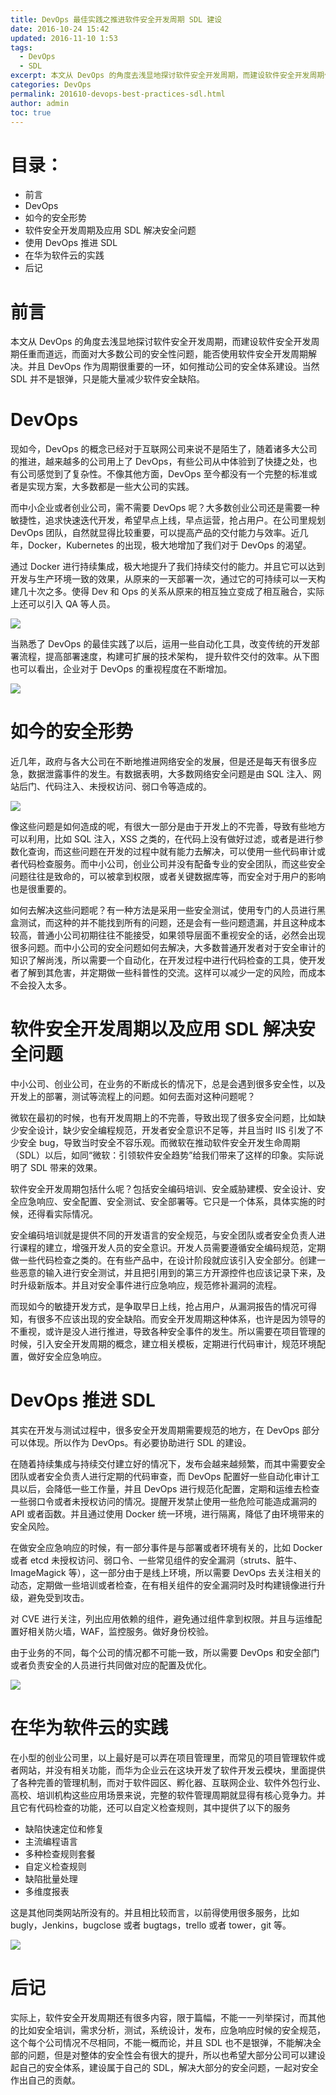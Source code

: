 ```yaml
---
title: DevOps 最佳实践之推进软件安全开发周期 SDL 建设
date: 2016-10-24 15:42
updated: 2016-11-10 1:53
tags: 
  - DevOps
  - SDL
excerpt: 本文从 DevOps 的角度去浅显地探讨软件安全开发周期，而建设软件安全开发周期任重而道远，而面对大多数公司的安全性问题，能否使用软件安全开发周期解决。并且 DevOps 作为周期很重要的一环，如何推动公司的安全体系建设。当然 SDL 并不是银弹，只是能大量减少软件安全缺陷。
categories: DevOps
permalink: 201610-devops-best-practices-sdl.html
author: admin
toc: true
---
```


# 目录：

+ 前言
+ DevOps
+ 如今的安全形势
+ 软件安全开发周期及应用 SDL 解决安全问题
+ 使用 DevOps 推进 SDL
+ 在华为软件云的实践
+ 后记

# 前言

本文从 DevOps 的角度去浅显地探讨软件安全开发周期，而建设软件安全开发周期任重而道远，而面对大多数公司的安全性问题，能否使用软件安全开发周期解决。并且 DevOps 作为周期很重要的一环，如何推动公司的安全体系建设。当然 SDL 并不是银弹，只是能大量减少软件安全缺陷。

# DevOps

现如今，DevOps 的概念已经对于互联网公司来说不是陌生了，随着诸多大公司的推进，越来越多的公司用上了 DevOps，有些公司从中体验到了快捷之处，也有公司感觉到了复杂性。不像其他方面，DevOps 至今都没有一个完整的标准或者是实现方案，大多数都是一些大公司的实践。

而中小企业或者创业公司，需不需要 DevOps 呢？大多数创业公司还是需要一种敏捷性，追求快速迭代开发，希望早点上线，早点运营，抢占用户。在公司里规划 DevOps 团队，自然就显得比较重要，可以提高产品的交付能力与效率。近几年，Docker，Kubernetes 的出现，极大地增加了我们对于 DevOps 的渴望。

通过 Docker 进行持续集成，极大地提升了我们持续交付的能力。并且它可以达到开发与生产环境一致的效果，从原来的一天部署一次，通过它的可持续可以一天构建几十次之多。使得 Dev 和 Ops 的关系从原来的相互独立变成了相互融合，实际上还可以引入 QA 等人员。

<img src="https://dubuqingfeng.oss-cn-hongkong.aliyuncs.com/blog/tech/blog201610-devops-best-practices-sdl-1.png" class="responsive-img">

当熟悉了 DevOps 的最佳实践了以后，运用一些自动化工具，改变传统的开发部署流程，提高部署速度，构建可扩展的技术架构，
提升软件交付的效率。从下图也可以看出，企业对于 DevOps 的重视程度在不断增加。

<img src="https://dubuqingfeng.oss-cn-hongkong.aliyuncs.com/blog/tech/blog201610-devops-best-practices-sdl-2.png" class="responsive-img">

# 如今的安全形势

近几年，政府与各大公司在不断地推进网络安全的发展，但是还是每天有很多应急，数据泄露事件的发生。有数据表明，大多数网络安全问题是由 SQL 注入、网站后门、代码注入、未授权访问、弱口令等造成的。

<img src="https://dubuqingfeng.oss-cn-hongkong.aliyuncs.com/blog/tech/blog201610-devops-best-practices-sdl-3.png" class="responsive-img">

像这些问题是如何造成的呢，有很大一部分是由于开发上的不完善，导致有些地方可以利用，比如 SQL 注入，XSS 之类的，在代码上没有做好过滤，或者是进行参数化查询，而这些问题在开发的过程中就有能力去解决，可以使用一些代码审计或者代码检查服务。而中小公司，创业公司并没有配备专业的安全团队，而这些安全问题往往是致命的，可以被拿到权限，或者关键数据库等，而安全对于用户的影响也是很重要的。

如何去解决这些问题呢？有一种方法是采用一些安全测试，使用专门的人员进行黑盒测试，而这种的并不能找到所有的问题，还是会有一些问题遗漏，并且这种成本较高，普通小公司初期往往不能接受，如果领导层面不重视安全的话，必然会出现很多问题。而中小公司的安全问题如何去解决，大多数普通开发者对于安全审计的知识了解尚浅，所以需要一个自动化，在开发过程中进行代码检查的工具，使开发者了解到其危害，并定期做一些科普性的交流。这样可以减少一定的风险，而成本不会投入太多。

# 软件安全开发周期以及应用 SDL 解决安全问题

中小公司、创业公司，在业务的不断成长的情况下，总是会遇到很多安全性，以及开发上的部署，测试等流程上的问题。如何去面对这种问题呢？

微软在最初的时候，也有开发周期上的不完善，导致出现了很多安全问题，比如缺少安全设计，缺少安全编程规范，开发者安全意识不足等，并且当时 IIS 引发了不少安全 bug，导致当时安全不容乐观。而微软在推动软件安全开发生命周期（SDL）以后，如同“微软：引领软件安全趋势”给我们带来了这样的印象。实际说明了 SDL 带来的效果。

软件安全开发周期包括什么呢？包括安全编码培训、安全威胁建模、安全设计、安全应急响应、安全配置、安全测试、安全部署等。它只是一个体系，具体实施的时候，还得看实际情况。

安全编码培训就是提供不同的开发语言的安全规范，与安全团队或者安全负责人进行课程的建立，增强开发人员的安全意识。开发人员需要遵循安全编码规范，定期做一些代码检查之类的。在有些产品中，在设计阶段就应该引入安全部分。创建一些恶意的输入进行安全测试，并且把引用到的第三方开源控件也应该记录下来，及时升级新版本。并且对安全事件进行应急响应，规范修补漏洞的流程。

而现如今的敏捷开发方式，是争取早日上线，抢占用户，从漏洞报告的情况可得知，有很多不应该出现的安全缺陷。而安全开发周期这种体系，也许是因为领导的不重视，或许是没人进行推进，导致各种安全事件的发生。所以需要在项目管理的时候，引入安全开发周期的概念，建立相关模板，定期进行代码审计，规范环境配置，做好安全应急响应。

# DevOps 推进 SDL

其实在开发与测试过程中，很多安全开发周期需要规范的地方，在 DevOps 部分可以体现。所以作为 DevOps。有必要协助进行 SDL 的建设。

在随着持续集成与持续交付建立好的情况下，发布会越来越频繁，而其中需要安全团队或者安全负责人进行定期的代码审查，而 DevOps 配置好一些自动化审计工具以后，会降低一些工作量，并且 DevOps 进行规范化配置，定期和运维去检查一些弱口令或者未授权访问的情况。提醒开发禁止使用一些危险可能造成漏洞的 API 或者函数。并且通过使用 Docker 统一环境，进行隔离，降低了由环境带来的安全风险。

在做安全应急响应的时候，有一部分事件是与部署或者环境有关的，比如 Docker 或者 etcd 未授权访问、弱口令、一些常见组件的安全漏洞（struts、脏牛、ImageMagick 等），这一部分由于是线上环境，所以需要 DevOps 去关注相关的动态，定期做一些培训或者检查，在有相关组件的安全漏洞时及时构建镜像进行升级，避免受到攻击。

对 CVE 进行关注，列出应用依赖的组件，避免通过组件拿到权限。并且与运维配置好相关防火墙，WAF，监控服务。做好身份校验。

由于业务的不同，每个公司的情况都不可能一致，所以需要 DevOps 和安全部门或者负责安全的人员进行共同做对应的配置及优化。

<img src="https://dubuqingfeng.oss-cn-hongkong.aliyuncs.com/blog/tech/blog201610-devops-best-practices-sdl-4.png" class="responsive-img">

# 在华为软件云的实践

在小型的创业公司里，以上最好是可以弄在项目管理里，而常见的项目管理软件或者网站，并没有相关功能，而华为企业云在这块开发了软件开发云模块，里面提供了各种完善的管理机制，而对于软件园区、孵化器、互联网企业、软件外包行业、高校、培训机构这些应用场景来说，完整的软件管理周期就显得有核心竞争力。并且它有代码检查的功能，还可以自定义检查规则，其中提供了以下的服务

+ 缺陷快速定位和修复
+ 主流编程语言
+ 多种检查规则套餐
+ 自定义检查规则
+ 缺陷批量处理
+ 多维度报表

这是其他同类网站所没有的。并且相比较而言，以前得使用很多服务，比如 bugly，Jenkins，bugclose 或者 bugtags，trello 或者 tower，git 等。

<img src="https://dubuqingfeng.oss-cn-hongkong.aliyuncs.com/blog/tech/blog201610-devops-best-practices-sdl-5.png" class="responsive-img">

# 后记

实际上，软件安全开发周期还有很多内容，限于篇幅，不能一一列举探讨，而其他的比如安全培训，需求分析，测试，系统设计，发布，应急响应时候的安全规范，这个每个公司情况不尽相同，不能一概而论，并且 SDL 也不是银弹，不能解决全部的问题，但是对整体的安全性会有很大的提升，所以也希望大部分公司可以建设起自己的安全体系，建设属于自己的 SDL，解决大部分的安全问题，一起对安全作出自己的贡献。